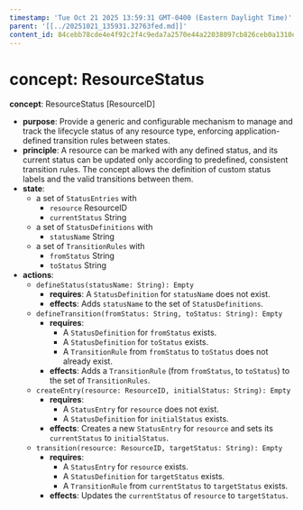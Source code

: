 ```yaml
---
timestamp: 'Tue Oct 21 2025 13:59:31 GMT-0400 (Eastern Daylight Time)'
parent: '[[../20251021_135931.32763fed.md]]'
content_id: 84cebb78cde4e4f92c2f4c9eda7a2570e44a22038097cb826ceb0a1310ed1ce5
---
```


# concept: ResourceStatus

**concept**: ResourceStatus \[ResourceID]

* **purpose**: Provide a generic and configurable mechanism to manage and track the lifecycle status of any resource type, enforcing application-defined transition rules between states.
* **principle**: A resource can be marked with any defined status, and its current status can be updated only according to predefined, consistent transition rules. The concept allows the definition of custom status labels and the valid transitions between them.
* **state**:
  * a set of `StatusEntries` with
    * `resource` ResourceID
    * `currentStatus` String
  * a set of `StatusDefinitions` with
    * `statusName` String
  * a set of `TransitionRules` with
    * `fromStatus` String
    * `toStatus` String
* **actions**:
  * `defineStatus(statusName: String): Empty`
    * **requires**: A `StatusDefinition` for `statusName` does not exist.
    * **effects**: Adds `statusName` to the set of `StatusDefinitions`.
  * `defineTransition(fromStatus: String, toStatus: String): Empty`
    * **requires**:
      * A `StatusDefinition` for `fromStatus` exists.
      * A `StatusDefinition` for `toStatus` exists.
      * A `TransitionRule` from `fromStatus` to `toStatus` does not already exist.
    * **effects**: Adds a `TransitionRule` (from `fromStatus`, to `toStatus`) to the set of `TransitionRules`.
  * `createEntry(resource: ResourceID, initialStatus: String): Empty`
    * **requires**:
      * A `StatusEntry` for `resource` does not exist.
      * A `StatusDefinition` for `initialStatus` exists.
    * **effects**: Creates a new `StatusEntry` for `resource` and sets its `currentStatus` to `initialStatus`.
  * `transition(resource: ResourceID, targetStatus: String): Empty`
    * **requires**:
      * A `StatusEntry` for `resource` exists.
      * A `StatusDefinition` for `targetStatus` exists.
      * A `TransitionRule` from `currentStatus` to `targetStatus` exists.
    * **effects**: Updates the `currentStatus` of `resource` to `targetStatus`.
